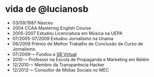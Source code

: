vida de @lucianosb
===============

- 03/09/1987 Nasceu
- 2004 CCAA Mastering English Course
- 2005-2007 Estudou Licenciatura em Música na UEPA
- 07/2005-07/2009 Estudou Jornalismo na Unama
- 06/2009 Prêmio de Melhor Trabalho de Conclusão de Curso de Jornalismo
- 07/2009-~ Fundou a [SB Virtual](http://sbvirtual.com.br)
- 2010-~ Professor na Escola de Propaganda e Marketing em Belém
- 12/2010-~ Membro da Transparência Hacker
- 12/2012-~ Consultor de Mídias Sociais no MEC
